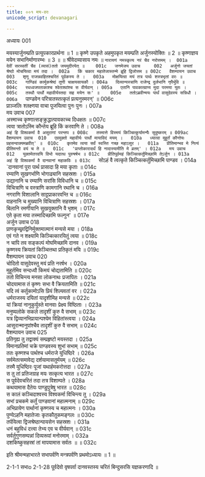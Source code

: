 ```yaml
---
title: ००१ मय-वरः
unicode_script: devanagari

---
```



अध्यायः 001

मयस्यार्जुनम्प्रति प्रत्युपकारप्रार्थना ॥ 1 ॥ कृष्णे उपकृते अहमुपकृत मयम्प्रति अर्जुनस्योक्तिः ॥ 2 ॥ कृष्णाज्ञय मयेन सभानिर्माणारम्भः ॥ 3 ॥
॥ श्रीवेदव्यासाय नमः ॥
`नारायणं नमस्कृत्य नरं चैव नरोत्तमम् ।	001a  
देवीं सरस्वतीं चैव (व्यासं)ततो जयमुदीरयेत् ॥	001c  
जनमेजय उवाच 	002  
अर्जुनो जयतां श्रेष्ठो मोचयित्वा मयं तदा ।	002a  
किं चकार महातेजास्तन्मे ब्रूहि द्विजोत्तम ॥	002c  
वैशम्पायन उवाच 	003  
शृणु राजन्नवहितश्चरितं पूर्वकस्य ते ।	003a  
मोक्षयित्वा मयं तत्र पार्थः शस्त्रभृतां वरः ॥	003c  
गाण्डिवं कार्मुकश्रेष्ठं तूणी चाक्षयसायकौ ।	004a  
दिव्यान्यस्त्राणि राजेन्द्र दुर्लभानि नृपैर्भुवि ॥	004c  
रथध्वजपताकाश्च श्वेताश्वांश्च स वीर्यवान् ।	005a  
एतानि पावकात्प्राप्य मुदा परमया युतः ।	005c  
तस्थौ पार्थो महावीर्यस्तदा सह मयेन सः' ॥	005e  
ततोऽब्रवीन्मयः पार्थं वासुदेवस्य सन्निधौ ।	006a  
`पाण्डवेन परित्रातस्तत्कृतं प्रत्यनुस्मरन्' ॥	006c  
प्राञ्जलिः श्लक्ष्णया वाचा पूजयित्वा पुनः पुनः ।	007a  
मय उवाच 	007  
अस्माच्च कृष्णात्सङ्क्रुद्धात्पावकाच्च दिधक्षतः ॥	007c  
त्वया त्रातोऽस्मि कौन्तेय ब्रूहि किं करवाणि ते ।	008a  
`अहं हि विश्वकर्मा वै असुराणां परन्तप ॥	008c  
तस्मात्ते विस्मयं किञ्चित्कुर्यामन्यैः सुदुष्करम् ॥	009ac  
वैशम्पायन उवाच 	010  
एवमुक्तो महावीर्यः पार्थो मायाविदं मयम् ।	010a  
ध्यात्वा मुहूर्तं कौन्तेयः प्रहसन्वाक्यमब्रवीत्' ॥	010c  
कृतमेव त्वया सर्वं स्वस्ति गच्छ महाऽसुर ।	011a  
प्रीतिमान्भव मे नित्यं प्रीतिमन्तो वयं च ते ॥	011c  
'प्राप्तोकारादर्थं हि नादास्यामीति मे व्रतम्' ।	012a  
मय उवाच 	012  
युक्तमेतत्त्वयि विभो यदात्थ पुरुषर्षभ ॥	012c  
प्रीतिपूर्वमहं किञ्चित्कर्तुमिच्छामि तेऽर्जुन ।	013a  
अहं हि विश्वकर्मा वै दानवानां महाकविः ॥	013c  
`सोऽहं वै त्वत्कृते किञ्चित्कर्तुमिच्छामि पाण्डव ।	014a  
`दानवानां पुरा पार्थ प्रासादा हि मया कृताः ॥	014c  
रम्याणि सुखगर्भाणि भोगाढ्यानि सहस्रशः ।	015a  
उद्यानानि च रम्याणि सरांसि विविधानि च ॥	015c  
विचित्राणि च वस्त्राणि कामगानि रथानि च ।	016a  
नगराणि विशालानि साट्टप्राकारवन्ति च ॥	016c  
वाहनानि च मुख्यानि विचित्राणि सहस्रशः ।	017a  
बिलानि रमणीयानि सुखयुक्तानि वै भृशम् ।	017c  
एते कृता मया तस्मादिच्छामि फल्गुन' ॥	017e  
अर्जुन उवाच 	018  
प्राणकृच्छ्राद्विनिर्मुक्तमात्मानं मन्यसे मया ।	018a  
एवं गते न शक्ष्यामि किञ्चित्कारयितुं त्वया ॥	018c  
न चापि तव सङ्कल्पं मोघमिच्छामि दानव ।	019a  
कृष्णस्य क्रियतां किञ्चित्तथा प्रतिकृतं मयि ॥	019c  
वैशम्पायन उवाच 	020  
चोदितो वासुदेवस्तु मयं प्रति नरर्षभ ।	020a  
मुहूर्तमिव सन्दध्यौ किमयं चोद्यतामिति ॥	020c  
ततो विचिन्त्य मनसा लोकनाथः प्रजापितः ।	021a  
चोदयामास तं कृष्णः सभा वै क्रियतामिति ॥	021c  
यदि त्वं कर्तुकामोऽसि प्रियं शिल्पवतां वर ।	022a  
धर्मराजस्य दयितां यादृशीमिह मन्यसे ॥	022c  
यां क्रियां नानुकुर्युस्ते मानवाः प्रेक्ष्य विष्ठिताः ।	023a  
मनुष्यलोके सकले तादृशीं कुरु वै सभाम् ॥	023c  
यत्र द्विव्यानभिप्रायान्पश्येम विहितांस्त्वया ।	024a  
आसुरान्मानुपांश्चैव तादृशीं कुरु वै सभाम् ॥	024c  
वैशम्पायन उवाच 	025  
प्रतिगृह्य तु तद्वाक्यं सम्प्रहृष्टो मयस्तदा ।	025a  
विमानप्रतिमां चक्रे पाण्डवस्य शुभां सभाम् ॥	025c  
ततः कृष्णश्च पार्थश्च धर्मराजे युधिष्ठिरे ।	026a  
सर्वमेतत्समावेद्य दर्शयामासतुर्मयम् ॥	026c  
तस्मै युधिष्ठिरः पूजां यथार्हमकरोत्तदा ।	027a  
स तु तां प्रतिजग्राह मयः सत्कृत्य भारत ॥	027c  
स पूर्वदेवचरितं तदा तत्र विशाम्पते ।	028a  
कथयामास दैतेयः पाण्डुपुत्रेषु भारत ॥	028c  
स कालं कञ्चिदाश्वस्य विश्वकर्मा विचिन्त्य तु ।	029a  
सभां प्रचकमे कर्तुं पाण्डवानां महात्मनाम् ॥	029c  
अभिप्रायेण पार्थानां कृष्णस्य च महात्मनः ।	030a  
पुण्येऽहनि महातेजाः कृतकौतुकमङ्गलः ॥	030c  
तर्पयित्वा द्विजश्रेष्ठान्पायसेन सहस्रशः ।	031a  
धनं बहुविधं दत्त्वा तेभ्य एव च वीर्यवान् ॥	031c  
सर्वर्तुगुणसम्पन्नां दिव्यरूपां मनोरमाम् ।	032a  
दशकिष्कुसहस्रां तां मापयामास सर्वतः ॥ ॥	032c  

इति श्रीमन्महाभारते सभापर्वणि मन्त्रपर्वणि प्रथमोऽध्यायः ॥ 1 ॥

2-1-1 सभाo 2-1-28 पूर्वदेवो वृषपर्वा दानवस्तस्य चरितं बिन्दुसरसि यज्ञकरणादि ॥
